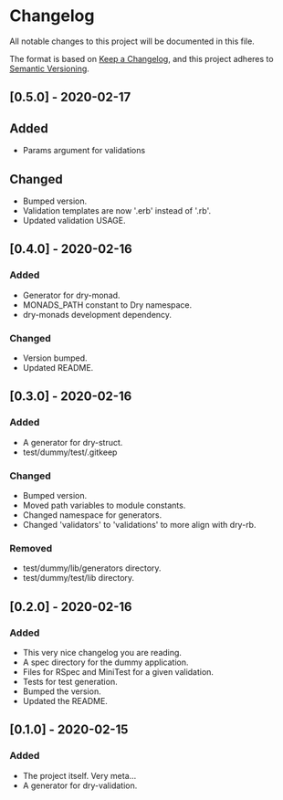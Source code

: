 # Changelog
All notable changes to this project will be documented in this file.

The format is based on [Keep a Changelog](https://keepachangelog.com/en/1.0.0/),
and this project adheres to [Semantic Versioning](https://semver.org/spec/v2.0.0.html).

## [0.5.0] - 2020-02-17
## Added
- Params argument for validations

## Changed
- Bumped version.
- Validation templates are now '.erb' instead of '.rb'.
- Updated validation USAGE.

## [0.4.0] - 2020-02-16
### Added
- Generator for dry-monad.
- MONADS_PATH constant to Dry namespace.
- dry-monads development dependency.

### Changed
- Version bumped.
- Updated README.

## [0.3.0] - 2020-02-16
### Added
- A generator for dry-struct.
- test/dummy/test/.gitkeep

### Changed
- Bumped version.
- Moved path variables to module constants.
- Changed namespace for generators.
- Changed 'validators' to 'validations' to more align with dry-rb.

### Removed
- test/dummy/lib/generators directory.
- test/dummy/test/lib directory.

## [0.2.0] - 2020-02-16
### Added
- This very nice changelog you are reading.
- A spec directory for the dummy application.
- Files for RSpec and MiniTest for a given validation.
- Tests for test generation.
- Bumped the version.
- Updated the README.

## [0.1.0] - 2020-02-15
### Added
- The project itself. Very meta...
- A generator for dry-validation.
